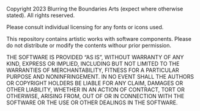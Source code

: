 Copyright 2023 Blurring the Boundaries Arts (expect where otherwise stated). All rights reserved.

Please consult individual licensing for any fonts or icons used.

This repository contains artistic works with software components.  Please do not distribute or modify the contents withour prior permission.

THE SOFTWARE IS PROVIDED “AS IS”, WITHOUT WARRANTY OF ANY KIND, EXPRESS OR IMPLIED, INCLUDING BUT NOT LIMITED TO THE WARRANTIES OF MERCHANTABILITY, FITNESS FOR A PARTICULAR PURPOSE AND NONINFRINGEMENT. IN NO EVENT SHALL THE AUTHORS OR COPYRIGHT HOLDERS BE LIABLE FOR ANY CLAIM, DAMAGES OR OTHER LIABILITY, WHETHER IN AN ACTION OF CONTRACT, TORT OR OTHERWISE, ARISING FROM, OUT OF OR IN CONNECTION WITH THE SOFTWARE OR THE USE OR OTHER DEALINGS IN THE SOFTWARE.
